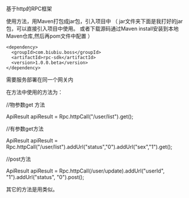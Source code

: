 基于http的RPC框架

使用方法，用Maven打包成jar包，引入项目中
（
jar文件夹下面是我打好的jar包，可以直接引入项目中使用。
或者下载源码通过Maven install安装到本地Maven仓库,然后再pom文件中配置
）



    <dependency>
      <groupId>com.biubiu.boss</groupId>
      <artifactId>rpc-sdk</artifactId>
      <version>1.0.0.beta</version>
    </dependency>


需要服务部署在同一个网关内


在方法中使用的方法为：

//物参数get 方法

ApiResult apiResult = Rpc.httpCall("/user/list").get();

//有参数get方法

ApiResult apiResult = Rpc.httpCall("/user/list").addUrl("status","0").addUrl("sex","1").get();

//post方法

ApiResult apiResult = Rpc.httpCall(/user/update).addUrl("userId", "1").addUrl("status", "0").post();

其它的方法是用类似。
